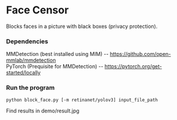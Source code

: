 # Face Censor
Blocks faces in a picture with black boxes (privacy protection).

### Dependencies
MMDetection (best installed using MIM) -- https://github.com/open-mmlab/mmdetection <br />
PyTorch (Prequisite for MMDetection) -- https://pytorch.org/get-started/locally <br />

### Run the program
```python block_face.py [-m retinanet/yolov3] input_file_path```

Find results in demo/result.jpg

